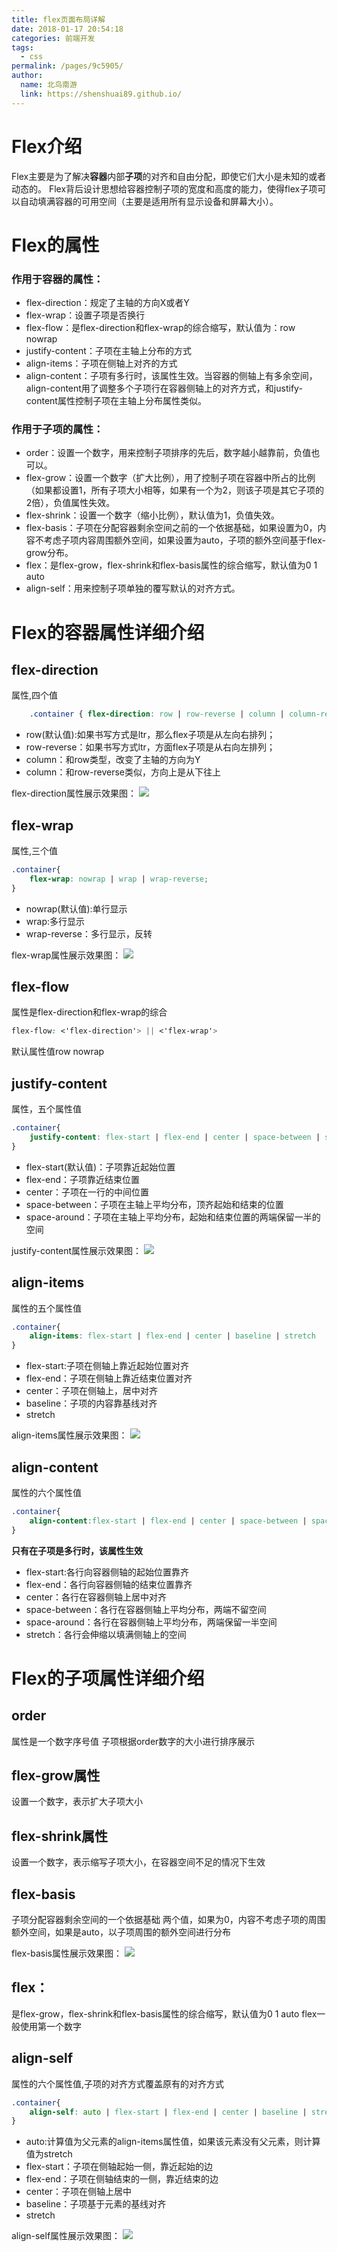 ```yaml
---
title: flex页面布局详解
date: 2018-01-17 20:54:18
categories: 前端开发
tags: 
  - css
permalink: /pages/9c5905/
author: 
  name: 北鸟南游
  link: https://shenshuai89.github.io/
---
```


# Flex介绍
Flex主要是为了解决**容器**内部**子项**的对齐和自由分配，即使它们大小是未知的或者动态的。
Flex背后设计思想给容器控制子项的宽度和高度的能力，使得flex子项可以自动填满容器的可用空间（主要是适用所有显示设备和屏幕大小）。

# Flex的属性
### 作用于容器的属性：
* flex-direction：规定了主轴的方向X或者Y
* flex-wrap：设置子项是否换行
* flex-flow：是flex-direction和flex-wrap的综合缩写，默认值为：row nowrap
* justify-content：子项在主轴上分布的方式
* align-items：子项在侧轴上对齐的方式
* align-content：子项有多行时，该属性生效。当容器的侧轴上有多余空间，align-content用了调整多个子项行在容器侧轴上的对齐方式，和justify-content属性控制子项在主轴上分布属性类似。

### 作用于子项的属性：
* order：设置一个数字，用来控制子项排序的先后，数字越小越靠前，负值也可以。
* flex-grow：设置一个数字（扩大比例），用了控制子项在容器中所占的比例（如果都设置1，所有子项大小相等，如果有一个为2，则该子项是其它子项的2倍），负值属性失效。
* flex-shrink：设置一个数字（缩小比例），默认值为1，负值失效。
* flex-basis：子项在分配容器剩余空间之前的一个依据基础，如果设置为0，内容不考虑子项内容周围额外空间，如果设置为auto，子项的额外空间基于flex-grow分布。
* flex：是flex-grow，flex-shrink和flex-basis属性的综合缩写，默认值为0 1 auto
* align-self：用来控制子项单独的覆写默认的对齐方式。

# Flex的容器属性详细介绍

## flex-direction
属性,四个值
``` css
	.container { flex-direction: row | row-reverse | column | column-reverse; }
```
* row(默认值):如果书写方式是ltr，那么flex子项是从左向右排列；
* row-reverse：如果书写方式ltr，方面flex子项是从右向左排列；
* column：和row类型，改变了主轴的方向为Y
* column：和row-reverse类似，方向上是从下往上

flex-direction属性展示效果图：
![](/assets/images/flex-direction.png)

## flex-wrap
属性,三个值
``` css
.container{ 
	flex-wrap: nowrap | wrap | wrap-reverse; 
}
```
* nowrap(默认值):单行显示
* wrap:多行显示
* wrap-reverse：多行显示，反转

flex-wrap属性展示效果图：
![](/assets/images/flex-wrap.png)

## flex-flow
属性是flex-direction和flex-wrap的综合
``` css
flex-flow: <'flex-direction'> || <'flex-wrap'>
```
默认属性值row nowrap

## justify-content
属性，五个属性值
``` css
.container{
	justify-content: flex-start | flex-end | center | space-between | space-around;
}
```
* flex-start(默认值)：子项靠近起始位置
* flex-end：子项靠近结束位置
* center：子项在一行的中间位置
* space-between：子项在主轴上平均分布，顶齐起始和结束的位置
* space-around：子项在主轴上平均分布，起始和结束位置的两端保留一半的空间

justify-content属性展示效果图：
![](/assets/images/justify-content.png)

## align-items
属性的五个属性值
``` css
.container{
	align-items: flex-start | flex-end | center | baseline | stretch
}
```
* flex-start:子项在侧轴上靠近起始位置对齐
* flex-end：子项在侧轴上靠近结束位置对齐
* center：子项在侧轴上，居中对齐
* baseline：子项的内容靠基线对齐
* stretch

align-items属性展示效果图：
![](/assets/images/align-items.png)

## align-content
属性的六个属性值
``` css
.container{
	align-content:flex-start | flex-end | center | space-between | space-around | stretch
}
```
**只有在子项是多行时，该属性生效**
* flex-start:各行向容器侧轴的起始位置靠齐
* flex-end：各行向容器侧轴的结束位置靠齐
* center：各行在容器侧轴上居中对齐
* space-between：各行在容器侧轴上平均分布，两端不留空间
* space-around：各行在容器侧轴上平均分布，两端保留一半空间
* stretch：各行会伸缩以填满侧轴上的空间



# Flex的子项属性详细介绍
## order
属性是一个数字序号值
子项根据order数字的大小进行排序展示


## flex-grow属性
设置一个数字，表示扩大子项大小
## flex-shrink属性
设置一个数字，表示缩写子项大小，在容器空间不足的情况下生效

## flex-basis
子项分配容器剩余空间的一个依据基础
两个值，如果为0，内容不考虑子项的周围额外空间，如果是auto，以子项周围的额外空间进行分布

flex-basis属性展示效果图：
![](/assets/images/flex-basis.png)

## flex：
是flex-grow，flex-shrink和flex-basis属性的综合缩写，默认值为0 1 auto
flex一般使用第一个数字

## align-self
属性的六个属性值,子项的对齐方式覆盖原有的对齐方式
``` css
.container{
	align-self: auto | flex-start | flex-end | center | baseline | stretch;
}
```
* auto:计算值为父元素的align-items属性值，如果该元素没有父元素，则计算值为stretch
* flex-start：子项在侧轴起始一侧，靠近起始的边
* flex-end：子项在侧轴结束的一侧，靠近结束的边
* center：子项在侧轴上居中
* baseline：子项基于元素的基线对齐
* stretch

align-self属性展示效果图：
![](/assets/images/align-self.png)



